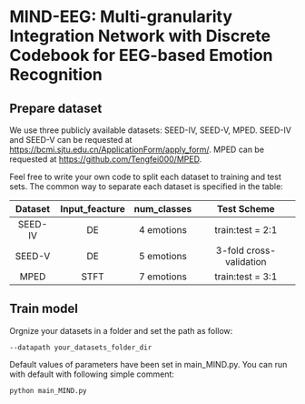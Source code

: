 # MIND-EEG: Multi-granularity Integration Network with Discrete Codebook for EEG-based Emotion Recognition

## Prepare dataset
We use three publicly available datasets: SEED-IV, SEED-V, MPED. SEED-IV and SEED-V can be requested at https://bcmi.sjtu.edu.cn/ApplicationForm/apply_form/. MPED can be requested at https://github.com/Tengfei000/MPED.

Feel free to write your own code to split each dataset to training and test sets. The common way to separate each dataset is specified in the table:

|    Dataset   | Input_feacture |  num_classes  |  Test Scheme  |
|    :----:    |    :----:   |     :----:    |     :----:    |
| SEED-IV    |      DE       | 4 emotions        | train:test = 2:1   |
| SEED-V    |     DE        | 5 emotions        | 3-fold cross-validation   |
| MPED      |      STFT        |7 emotions       | train:test = 3:1  |



## Train model
Orgnize your datasets in a folder and set the path as follow:
```
--datapath your_datasets_folder_dir
```

Default values of parameters have been set in main_MIND.py. You can run with default with following simple comment:

```
python main_MIND.py
```



